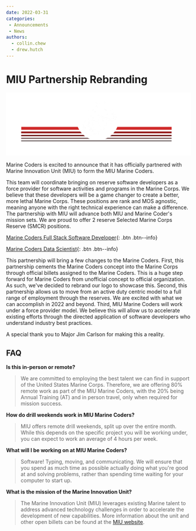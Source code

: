 ```yaml
---
date: 2022-03-31
categories: 
 - Announcements
 - News
authors:
  - collin.chew
  - drew.hutch
---
```

# MIU Partnership Rebranding
![Marine Coders Rebrand](/assets/marinecoders.png)

Marine Coders is excited to announce that it has officially partnered with Marine Innovation Unit (MIU) to form the MIU Marine Coders.
<!-- more -->
This team will coordinate bringing on reserve software developers as a force provider for software activities and programs in the Marine Corps. We believe that these developers will be a game changer to create a better, more lethal Marine Corps. These positions are rank and MOS agnostic, meaning anyone with the right technical experience can make a difference. The partnership with MIU will advance both MIU and Marine Coder's mission sets. We are proud to offer 2 reserve Selected Marine Corps Reserve (SMCR) positions.

[Marine Coders Full Stack Software Developer](https://miu.applytojob.com/apply/SARAyhWg6O/Marine-Coders-Full-Stack-Developer-Status-Open){: .btn .btn--info}

[Marine Coders Data Scientist](https://miu.applytojob.com/apply/EgDlyYoaAO/Data-Scientist-Status-Open){: .btn .btn--info}

This partnership will bring a few changes to the Marine Coders. First, this partnership cements the Marine Coders concept into the Marine Corps through official billets assigned to the Marine Coders. This is a huge step forward for Marine Coders from unofficial concept to official organization. As such, we've decided to rebrand our logo to showcase this. Second, this partnership allows us to move from an active duty centric model to a full range of employment through the reserves. We are excited with what we can accomplish in 2022 and beyond. Third, MIU Marine Coders will work under a force provider model. We believe this will allow us to accelerate existing efforts through the directed application of software developers who understand industry best practices.

A special thank you to Major Jim Carlson for making this a reality.

## FAQ

**Is this in-person or remote?**
> We are committed to employing the best talent we can find in support of the United States Marine Corps. Therefore, we are offering 80% remote work as part of the MIU Marine Coders, with the 20% being Annual Training (AT) and in person travel, only when required for mission success.

**How do drill weekends work in MIU Marine Coders?**
> MIU offers remote drill weekends, split up over the entire month. While this depends on the specific project you will be working under, you can expect to work an average of 4 hours per week.

**What will I be working on at MIU Marine Coders?**
> Software! Typing, moving, and communicating. We will ensure that you spend as much time as possible actually doing what you're good at and solving problems, rather than spending time waiting for your computer to start up.

**What is the mission of the Marine Innovation Unit?**
> The Marine Innovation Unit (MIU) leverages existing Marine talent to address advanced technology challenges in order to accelerate the development of new capabilities. More information about the unit and other open billets can be found at the [MIU website](https://www.marforres.marines.mil/MIU/). 